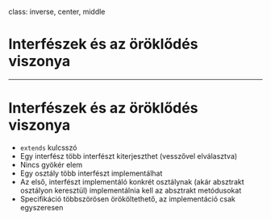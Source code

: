 class: inverse, center, middle



# Interfészek és az öröklődés viszonya

---

# Interfészek és az öröklődés viszonya

* `extends` kulcsszó
* Egy interfész több interfészt kiterjeszthet (vesszővel elválasztva)
* Nincs gyökér elem
* Egy osztály több interfészt implementálhat
* Az első, interfészt implementáló konkrét osztálynak (akár absztrakt osztályon keresztül)
implementálnia kell az absztrakt metódusokat
* Specifikáció többszörösen örököltethető, az implementáció csak egyszeresen
